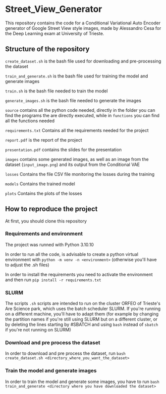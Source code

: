 # Street_View_Generator
This repository contains the code for a Conditional Variational Auto Encoder generator of Google Street View style images, made by Alessandro Cesa for the Deep Learning exam at University of Trieste.

## Structure of the repository

`create_dataset.sh` is the bash file used for downloading and pre-processing the dataset

`train_and_generate.sh` is the bash file used for training the model and generate images

`train.sh` is the bash file needed to train the model

`generate_images.sh` is the bash file needed to generate the images

`source` contains all the python code needed, directly in the folder you can find the programs the are directly executed, while in `functions` you can find all the functions needed

`requirements.txt` Contains all the requirements needed for the project

`report.pdf` is the report of the project

`presentation.pdf` contains the slides for the presentation

`images` contains some generated images, as well as an image from the dataset (`input_image.png`) and its output from the Conditional VAE

`losses` Contains the file CSV file monitoring the losses during the training

`models` Contains the trained model

`plots` Contains the plots of the losses

## How to reproduce the project

At first, you should clone this repository

### Requirements and environment

The project was runned with Python 3.10.10

In order to run all the code, is advisable to create a python virtual environment with `python -m venv -n <environment>` (otherwise you'll have to adjust the .sh files)


In order to install the requirements you need to activate the environment and then run `pip install -r requirements.txt`

### SLURM

The scripts `.sh` scripts are intended to run on the cluster ORFEO of Trieste's Are Science park, which uses the batch scheduler SLURM. If you're running on a different machine, you'll have to adapt them (for example by changing the partition  names if you're still using SLURM but on a different cluster, or by deleting the lines starting by #SBATCH and using `bash` instead of `sbatch` if you're not running on SLURM)

### Download and pre process the dataset

In order to download and pre process the dataset, run 
`bash create_dataset.sh <directory_where_you_want_the_dataset>`

### Train the model and generate images 

In order to train the model and generate some images, you have to run 
`bash train_and_generate <directory where you have downloaded the dataset>` 
